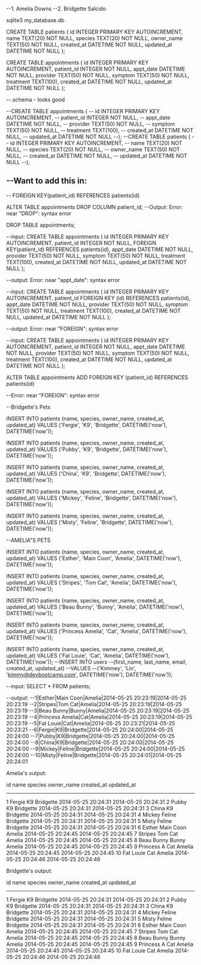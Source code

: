 <!-- ## Show the terminal output here.  -->

--1. Amelia Downs
--2. Bridgette Salcido 

sqlite3 my_database.db

CREATE TABLE patients (
  id INTEGER PRIMARY KEY AUTOINCREMENT, 
  name TEXT(20) NOT NULL, 
  species TEXT(20) NOT NULL, 
  owner_name TEXT(50) NOT NULL, 
  created_at DATETIME NOT NULL,
  updated_at DATETIME NOT NULL
);


CREATE TABLE appointments (
  id INTEGER PRIMARY KEY AUTOINCREMENT, 
  patient_id INTEGER NOT NULL, 
  appt_date DATETIME NOT NULL, 
  provider TEXT(50) NOT NULL, 
  symptom TEXT(50) NOT NULL, 
  treatment TEXT(100), 
  created_at DATETIME NOT NULL, 
  updated_at DATETIME NOT NULL
);  
  
  
  
--.schema - looks good 

--CREATE TABLE appointments (
--  id INTEGER PRIMARY KEY AUTOINCREMENT, 
--  patient_id INTEGER NOT NULL, 
--  appt_date DATETIME NOT NULL, 
--  provider TEXT(50) NOT NULL, 
--  symptom TEXT(50) NOT NULL, 
--  treatment TEXT(100), 
--  created_at DATETIME NOT NULL, 
--  updated_at DATETIME NOT NULL
--);
--CREATE TABLE patients (
--  id INTEGER PRIMARY KEY AUTOINCREMENT, 
--  name TEXT(20) NOT NULL, 
--  species TEXT(20) NOT NULL, 
--  owner_name TEXT(50) NOT NULL, 
--  created_at DATETIME NOT NULL,
--  updated_at DATETIME NOT NULL
--);


--Want to add this in:
--
--  FOREIGN KEY(patient_id) REFERENCES patients(id)

ALTER TABLE appointments 
DROP COLUMN patient_id;
--Output: Error: near "DROP": syntax error


DROP TABLE appointments;

--input: 
CREATE TABLE appointments (
  id INTEGER PRIMARY KEY AUTOINCREMENT, 
  patient_id INTEGER NOT NULL, 
  FOREIGN KEY(patient_id) REFERENCES patients(id),
  appt_date DATETIME NOT NULL, 
  provider TEXT(50) NOT NULL, 
  symptom TEXT(50) NOT NULL, 
  treatment TEXT(100), 
  created_at DATETIME NOT NULL, 
  updated_at DATETIME NOT NULL
);  
  

--output: Error: near "appt_date": syntax error

--input: 
CREATE TABLE appointments (
  id INTEGER PRIMARY KEY AUTOINCREMENT, 
  patient_id FOREIGN KEY (id) REFERENCES patients(id),
  appt_date DATETIME NOT NULL, 
  provider TEXT(50) NOT NULL, 
  symptom TEXT(50) NOT NULL, 
  treatment TEXT(100), 
  created_at DATETIME NOT NULL, 
  updated_at DATETIME NOT NULL
); 

--output: Error: near "FOREIGN": syntax error

--input: 
CREATE TABLE appointments (
  id INTEGER PRIMARY KEY AUTOINCREMENT, 
  patient_id INTEGER NOT NULL, 
  appt_date DATETIME NOT NULL, 
  provider TEXT(50) NOT NULL, 
  symptom TEXT(50) NOT NULL, 
  treatment TEXT(100), 
  created_at DATETIME NOT NULL, 
  updated_at DATETIME NOT NULL
);  

ALTER TABLE appointments 
ADD FOREIGN KEY (patient_id) REFERENCES patients(id)

--Error: near "FOREIGN": syntax error

--Bridgette's Pets 

INSERT INTO patients
(name, species, owner_name, created_at, updated_at)
VALUES
('Fergie', 'K9', 'Bridgette', DATETIME('now'), DATETIME('now'));


INSERT INTO patients
(name, species, owner_name, created_at, updated_at)
VALUES
('Pubby', 'K9', 'Bridgette', DATETIME('now'), DATETIME('now'));


INSERT INTO patients
(name, species, owner_name, created_at, updated_at)
VALUES
('China', 'K9', 'Bridgette', DATETIME('now'), DATETIME('now'));


INSERT INTO patients
(name, species, owner_name, created_at, updated_at)
VALUES
('Mickey', 'Feline', 'Bridgette', DATETIME('now'), DATETIME('now'));

INSERT INTO patients
(name, species, owner_name, created_at, updated_at)
VALUES
('Misty', 'Feline', 'Bridgette', DATETIME('now'), DATETIME('now'));

--AMELIA"S PETS

INSERT INTO patients
(name, species, owner_name, created_at, updated_at)
VALUES
('Esther', 'Main Coon', 'Amelia', DATETIME('now'), DATETIME('now'));

INSERT INTO patients
(name, species, owner_name, created_at, updated_at)
VALUES
('Stripes', 'Tom Cat', 'Amelia', DATETIME('now'), DATETIME('now'));

INSERT INTO patients
(name, species, owner_name, created_at, updated_at)
VALUES
('Beau Bunny', 'Bunny', 'Amelia', DATETIME('now'), DATETIME('now'));


INSERT INTO patients
(name, species, owner_name, created_at, updated_at)
VALUES
('Princess Amelia', 'Cat', 'Amelia', DATETIME('now'), DATETIME('now'));


INSERT INTO patients
(name, species, owner_name, created_at, updated_at)
VALUES
('Fat Louie', 'Cat', 'Amelia', DATETIME('now'), DATETIME('now'));
--INSERT INTO users 
--(first_name, last_name, email, created_at, updated_at)
--VALUES
--('Kimmey', 'Lin', 'kimmy@devbootcamp.com', DATETIME('now'), DATETIME('now'));


--input:
SELECT * FROM patients;

--output: 
--1|Esther|Main Coon|Amelia|2014-05-25 20:23:19|2014-05-25 20:23:19
--2|Stripes|Tom Cat|Amelia|2014-05-25 20:23:19|2014-05-25 20:23:19
--3|Beau Bunny|Bunny|Amelia|2014-05-25 20:23:19|2014-05-25 20:23:19
--4|Princess Amelia|Cat|Amelia|2014-05-25 20:23:19|2014-05-25 20:23:19
--5|Fat Louie|Cat|Amelia|2014-05-25 20:23:21|2014-05-25 20:23:21
--6|Fergie|K9|Bridgette|2014-05-25 20:24:00|2014-05-25 20:24:00
--7|Pubby|K9|Bridgette|2014-05-25 20:24:00|2014-05-25 20:24:00
--8|China|K9|Bridgette|2014-05-25 20:24:00|2014-05-25 20:24:00
--9|Mickey|Feline|Bridgette|2014-05-25 20:24:00|2014-05-25 20:24:00
--10|Misty|Feline|Bridgette|2014-05-25 20:24:01|2014-05-25 20:24:01


Amelia's output: 

id          name        species     owner_name  created_at           updated_at         
----------  ----------  ----------  ----------  -------------------  -------------------
1           Fergie      K9          Bridgette   2014-05-25 20:24:31  2014-05-25 20:24:31
2           Pubby       K9          Bridgette   2014-05-25 20:24:31  2014-05-25 20:24:31
3           China       K9          Bridgette   2014-05-25 20:24:31  2014-05-25 20:24:31
4           Mickey      Feline      Bridgette   2014-05-25 20:24:31  2014-05-25 20:24:31
5           Misty       Feline      Bridgette   2014-05-25 20:24:31  2014-05-25 20:24:31
6           Esther      Main Coon   Amelia      2014-05-25 20:24:45  2014-05-25 20:24:45
7           Stripes     Tom Cat     Amelia      2014-05-25 20:24:45  2014-05-25 20:24:45
8           Beau Bunny  Bunny       Amelia      2014-05-25 20:24:45  2014-05-25 20:24:45
9           Princess A  Cat         Amelia      2014-05-25 20:24:45  2014-05-25 20:24:45
10          Fat Louie   Cat         Amelia      2014-05-25 20:24:46  2014-05-25 20:24:46


Bridgette's output:

id          name        species     owner_name  created_at           updated_at         
----------  ----------  ----------  ----------  -------------------  -------------------
1           Fergie      K9          Bridgette   2014-05-25 20:24:31  2014-05-25 20:24:31
2           Pubby       K9          Bridgette   2014-05-25 20:24:31  2014-05-25 20:24:31
3           China       K9          Bridgette   2014-05-25 20:24:31  2014-05-25 20:24:31
4           Mickey      Feline      Bridgette   2014-05-25 20:24:31  2014-05-25 20:24:31
5           Misty       Feline      Bridgette   2014-05-25 20:24:31  2014-05-25 20:24:31
6           Esther      Main Coon   Amelia      2014-05-25 20:24:45  2014-05-25 20:24:45
7           Stripes     Tom Cat     Amelia      2014-05-25 20:24:45  2014-05-25 20:24:45
8           Beau Bunny  Bunny       Amelia      2014-05-25 20:24:45  2014-05-25 20:24:45
9           Princess A  Cat         Amelia      2014-05-25 20:24:45  2014-05-25 20:24:45
10          Fat Louie   Cat         Amelia      2014-05-25 20:24:46  2014-05-25 20:24:46


